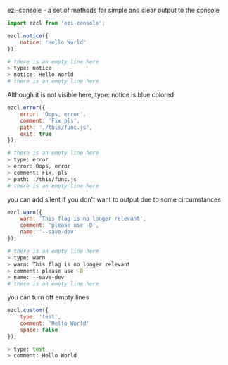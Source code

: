 ezi-console - a set of methods for simple and clear output to the console

```js
import ezcl from 'ezi-console';

ezcl.notice({
    notice: 'Hello World'
});
```

```bash
# there is an empty line here
> type: notice
> notice: Hello World
# there is an empty line here
```

Although it is not visible here, type: notice is blue colored

```js
ezcl.error({
    error: 'Oops, error',
    comment: 'Fix pls',
    path: './this/func.js',
    exit: true
});
```

```bash
# there is an empty line here
> type: error
> error: Oops, error
> comment: Fix, pls
> path: ./this/func.js
# there is an empty line here
```

you can add silent if you don't want to output due to some circumstances

```js
ezcl.warn({
    warn: 'This flag is no longer relevant',
    comment: 'please use -D',
    name: '--save-dev'
});
```

```bash
# there is an empty line here
> type: warn
> warn: This flag is no longer relevant
> comment: please use -D
> name: --save-dev
# there is an empty line here
```

you can turn off empty lines

```js
ezcl.custom({
    type: 'test',
    comment: 'Hello World'
    space: false
});
```

```bash
> type: test
> comment: Hello World
```
